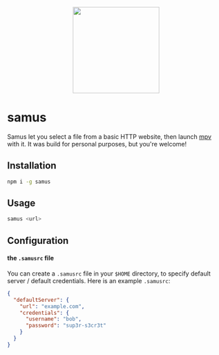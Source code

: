 <p align="center">
  <img src="http://media.sigsev.io/samus.jpg" width="200">
</p>

# samus

Samus let you select a file from a basic HTTP website, then launch [mpv](https://mpv.io/) with it.
It was build for personal purposes, but you're welcome!

## Installation

```bash
npm i -g samus
```

## Usage

```bash
samus <url>
```

## Configuration

#### the `.samusrc` file

You can create a `.samusrc` file in your `$HOME` directory, to specify default
server / default credentials. Here is an example `.samusrc`:

```json
{
  "defaultServer": {
    "url": "example.com",
    "credentials": {
      "username": "bob",
      "password": "sup3r-s3cr3t"
    }
  }
}
```
